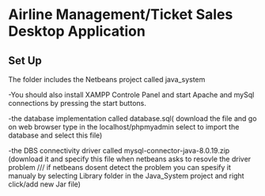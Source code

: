 # Airline Management/Ticket Sales Desktop Application

## Set Up

The folder includes the Netbeans project called java_system

-You should also install XAMPP Controle Panel and start Apache and mySql connections by pressing the start buttons.

-the database implementation called database.sql( download the file and go on web browser type in the localhost/phpmyadmin select to import the database and select this file)

-the DBS connectivity driver called mysql-connector-java-8.0.19.zip (download it and specify this file when netbeans asks to resovle the driver problem /// if netbeans dosent detect the problem you can spesify it manualy by selecting Library folder in the Java_System project and right click/add new Jar file)

